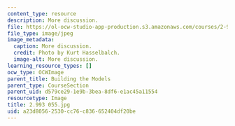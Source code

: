 ```yaml
---
content_type: resource
description: More discussion.
file: https://ol-ocw-studio-app-production.s3.amazonaws.com/courses/2-993-special-topics-in-mechanical-engineering-the-art-and-science-of-boat-design-january-iap-2007/a23d80562530cc76c836652404df20be_2993055.jpg
file_type: image/jpeg
image_metadata:
  caption: More discussion.
  credit: Photo by Kurt Hasselbalch.
  image-alt: More discussion.
learning_resource_types: []
ocw_type: OCWImage
parent_title: Building the Models
parent_type: CourseSection
parent_uid: d579ce29-1e9b-3bea-8df6-e1ac45a11554
resourcetype: Image
title: 2.993 055.jpg
uid: a23d8056-2530-cc76-c836-652404df20be
---
```

